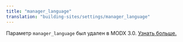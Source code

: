 ```yaml
---
title: "manager_language"
translation: "building-sites/settings/manager_language"
---
```


Параметр `manager_language` был удален в MODX 3.0. [Узнать больше.](getting-started/maintenance/upgrading/3.0/manager-language)
